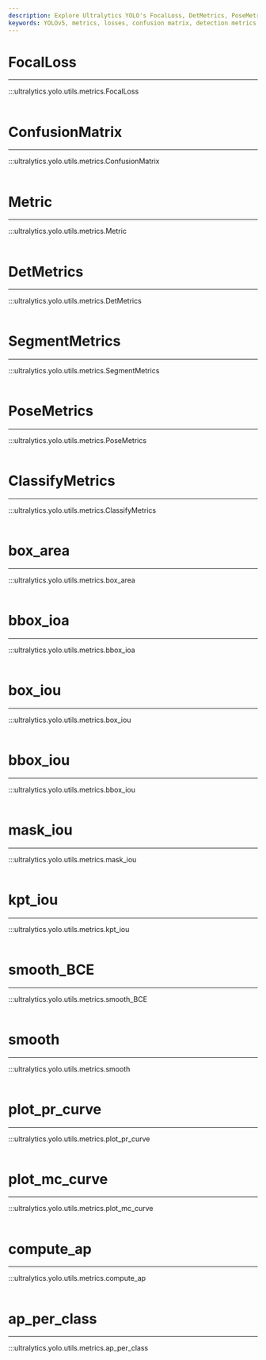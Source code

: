 ```yaml
---
description: Explore Ultralytics YOLO's FocalLoss, DetMetrics, PoseMetrics, ClassifyMetrics, and more with Ultralytics Metrics documentation.
keywords: YOLOv5, metrics, losses, confusion matrix, detection metrics, pose metrics, classification metrics, intersection over area, intersection over union, keypoint intersection over union, average precision, per class average precision, Ultralytics Docs
---
```


# FocalLoss
---
:::ultralytics.yolo.utils.metrics.FocalLoss
<br><br>

# ConfusionMatrix
---
:::ultralytics.yolo.utils.metrics.ConfusionMatrix
<br><br>

# Metric
---
:::ultralytics.yolo.utils.metrics.Metric
<br><br>

# DetMetrics
---
:::ultralytics.yolo.utils.metrics.DetMetrics
<br><br>

# SegmentMetrics
---
:::ultralytics.yolo.utils.metrics.SegmentMetrics
<br><br>

# PoseMetrics
---
:::ultralytics.yolo.utils.metrics.PoseMetrics
<br><br>

# ClassifyMetrics
---
:::ultralytics.yolo.utils.metrics.ClassifyMetrics
<br><br>

# box_area
---
:::ultralytics.yolo.utils.metrics.box_area
<br><br>

# bbox_ioa
---
:::ultralytics.yolo.utils.metrics.bbox_ioa
<br><br>

# box_iou
---
:::ultralytics.yolo.utils.metrics.box_iou
<br><br>

# bbox_iou
---
:::ultralytics.yolo.utils.metrics.bbox_iou
<br><br>

# mask_iou
---
:::ultralytics.yolo.utils.metrics.mask_iou
<br><br>

# kpt_iou
---
:::ultralytics.yolo.utils.metrics.kpt_iou
<br><br>

# smooth_BCE
---
:::ultralytics.yolo.utils.metrics.smooth_BCE
<br><br>

# smooth
---
:::ultralytics.yolo.utils.metrics.smooth
<br><br>

# plot_pr_curve
---
:::ultralytics.yolo.utils.metrics.plot_pr_curve
<br><br>

# plot_mc_curve
---
:::ultralytics.yolo.utils.metrics.plot_mc_curve
<br><br>

# compute_ap
---
:::ultralytics.yolo.utils.metrics.compute_ap
<br><br>

# ap_per_class
---
:::ultralytics.yolo.utils.metrics.ap_per_class
<br><br>
